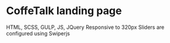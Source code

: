 # CoffeTalk landing page
 
HTML, SCSS, GULP, JS, JQuery
Responsive to 320px
Sliders are configured using Swiperjs
